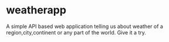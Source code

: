 # weatherapp
A simple API based web application telling us about weather of a region,city,continent or any part of the world. Give it a try.
